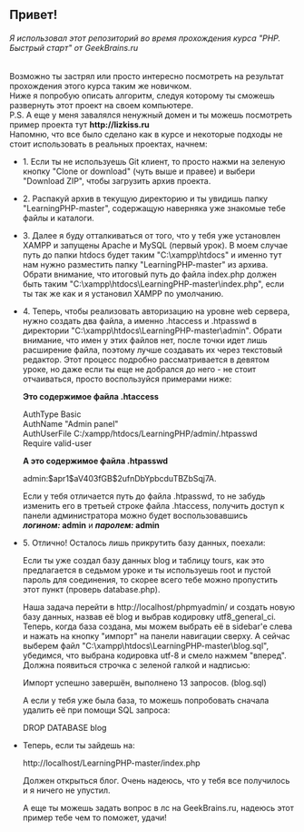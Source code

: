 <h2>Привет!</h2>
<h6>Я использовал этот репозиторий во время прохождения курса "PHP. Быстрый старт" от GeekBrains.ru</h6>
<p>
  Возможно ты застрял или просто интересно посмотреть на результат прохождения этого курса таким же новичком.<br>
  Ниже я попробую описать алгоритм, следуя которому ты сможешь развернуть этот проект на своем компьютере.<br>
  P.S. А еще у меня завалялся ненужный домен и ты можешь посмотреть пример проекта тут <b>http://lizkiss.ru</b><br>
  Напомню, что все было сделано как в курсе и некоторые подходы не стоит использовать в реальных проектах, начнем:</p>
  <ul>
    <li><p>
      1. Если ты не используешь Git клиент, то просто нажми на зеленую кнопку "Clone or download" (чуть выше и правее) 
      и выбери "Download ZIP", чтобы загрузить архив проекта.</p>
    </li>
    <li><p>
      2. Распакуй архив в текущую директорию и ты увидишь папку "LearningPHP-master", содержащую 
      наверняка уже знакомые тебе файлы и каталоги.</p>
    </li>
    <li><p>
      3. Далее я буду отталкиваться от того, что у тебя уже установлен XAMPP и запущены Apache и MySQL (первый урок). 
      В моем случае путь до папки htdocs будет таким "C:\xampp\htdocs" и именно тут нам нужно разместить папку 
      "LearningPHP-master" из архива. 
      Обрати внимание, что итоговый путь до файла index.php должен быть таким "C:\xampp\htdocs\LearningPHP-master\index.php",
      если ты так же как и я установил XAMPP по умолчанию.</p>
    </li>
    <li><div><p>
      4. Теперь, чтобы реализовать авторизацию на уровне web сервера, нужно создать два файла, а именно .htaccess и .htpasswd
      в директории "C:\xampp\htdocs\LearningPHP-master\admin". Обрати внимание, что имен у этих файлов нет, 
      после точки идет лишь расширение файла, поэтому лучше создавать их через текстовый редактор. 
      Этот процесс подробно рассматривается в девятом уроке, но даже если ты еще не добрался до него - не стоит отчаиваться,
      просто воспользуйся примерами ниже:
      </p>
        <b>Это содержимое файла .htaccess</b><p>
        AuthType Basic<br>
        AuthName "Admin panel"<br>
        AuthUserFile C:/xampp/htdocs/LearningPHP/admin/.htpasswd<br>
        Require valid-user
      </p>
        <b>А это содержимое файла .htpasswd</b><p>
        admin:$apr1$aV403fGB$2ufnDbYpbcduTBZbSqj7A.
      </p>
      <p>
        Если у тебя отличается путь до файла .htpasswd, то не забудь изменить его в третьей строке файла .htaccess,
        получить доступ к панели администратора можно будет воспользовавшись<br> <b><i>логином:</i> admin</b> и <b><i>паролем:</i> admin</b>
      </p>
      </div>
    </li>
    <li>
      <p>
      5. Отлично! Осталось лишь прикрутить базу данных, поехали:</p>
      <p>
        Если ты уже создал базу данных blog и таблицу tours, как это предлагается в седьмом уроке и
        ты используешь root и пустой пароль для соединения, то скорее всего тебе можно пропустить этот пункт (проверь database.php).
      </p>
      <p>
        Наша задача перейти в http://localhost/phpmyadmin/ и создать новую базу данных, назвав её blog и выбрав кодировку utf8_general_ci.
        Теперь, когда база создана, мы можем выбрать её в sidebar'е слева и нажать на кнопку "импорт" на панели навигации сверху.
        А сейчас выберем файл "C:\xampp\htdocs\LearningPHP-master\blog.sql", убедимся, что выбрана кодировка utf-8 и смело нажмем "вперед".
        Должна появиться строчка с зеленой галкой и надписью:</p>
        <p>Импорт успешно завершён, выполнено 13 запросов. (blog.sql)</p>
        <p>А если у тебя уже была база, то можешь попробовать сначала удалить её при помощи SQL запроса:</p>
        <p>DROP DATABASE blog</p>
    </li>
    <li>
      <p>Теперь, если ты зайдешь на:</p>
      <p>http://localhost/LearningPHP-master/index.php</p>
      <p>Должен открыться блог. Очень надеюсь, что у тебя все получилось и я ничего не упустил.</p>
      <p>А еще ты можешь задать вопрос в лс на GeekBrains.ru, надеюсь этот пример тебе чем то поможет, удачи!</p>
    </li>
  </ul>
